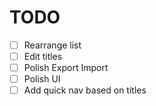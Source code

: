 # TODO

- [ ] Rearrange list
- [ ] Edit titles
- [ ] Polish Export Import
- [ ] Polish UI
- [ ] Add quick nav based on titles
